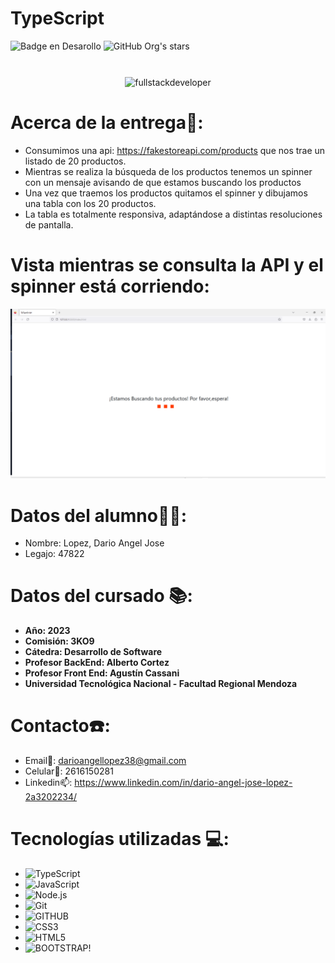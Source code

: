 # TypeScript
![Badge en Desarollo](https://img.shields.io/badge/STATUS-EN%20DESAROLLO-green)
![GitHub Org's stars](https://img.shields.io/github/stars/CharlyMoreno/ecommerce-coder-32125)

#     
<p align="center">
    <img
    src="https://media.giphy.com/media/scZPhLqaVOM1qG4lT9/giphy.gif"
    alt="fullstackdeveloper"
    width="300px"
    height="300px"
    align="center"
/>
</p>

# Acerca de la entrega💾:

* Consumimos una api: https://fakestoreapi.com/products que nos trae un listado de 20 productos.
* Mientras se realiza la búsqueda de los productos tenemos un spinner con un mensaje avisando de que estamos buscando los productos
* Una vez que traemos los productos quitamos el spinner y dibujamos una tabla con los 20 productos.
* La tabla es totalmente responsiva, adaptándose a distintas resoluciones de pantalla. 

# Vista mientras se consulta la API y el spinner está corriendo: 
![image](https://github.com/DarioLopez18/TypeScript/blob/main/loader.png)

# Datos del alumno👨‍🎓:

* Nombre: Lopez, Dario Angel Jose
* Legajo: 47822

# Datos del cursado 📚:
- **Año: 2023**
- **Comisión: 3KO9**
- **Cátedra: Desarrollo de Software**
- **Profesor BackEnd: Alberto Cortez**
- **Profesor Front End: Agustín Cassani**
- **Universidad Tecnológica Nacional - Facultad Regional Mendoza**

# Contacto☎️:

* Email📩: darioangellopez38@gmail.com
* Celular📲: 2616150281
* Linkedin📫: https://www.linkedin.com/in/dario-angel-jose-lopez-2a3202234/

# Tecnologías utilizadas 💻: 
* ![TypeScript](https://img.shields.io/badge/TypeScript-007ACC?style=for-the-badge&logo=typescript&logoColor=white)
* ![JavaScript](https://img.shields.io/badge/-JavaScript-222222?style=flat&logo=javascript)
* ![Node.js](https://img.shields.io/badge/-Node.js-222222?style=flat&logo=node.js&logoColor=339933)
* ![Git](https://img.shields.io/badge/-Git-222222?style=flat&logo=git&logoColor=F05032)
* ![GITHUB](https://img.shields.io/badge/GitHub-100000?style=for-the-badge&logo=github&logoColor=white)
* ![CSS3](https://img.shields.io/badge/CSS3-1572B6?style=for-the-badge&logo=css3&logoColor=white)
* ![HTML5](	https://img.shields.io/badge/HTML5-E34F26?style=for-the-badge&logo=html5&logoColor=white)
* ![BOOTSTRAP!](https://img.shields.io/badge/Bootstrap-563D7C?style=for-the-badge&logo=bootstrap&logoColor=white)
